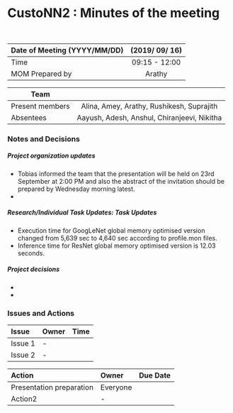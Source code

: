 # CustoNN2 : Minutes of the meeting
<br/>

| Date of Meeting (YYYY/MM/DD)  | (2019/ 09/ 16)  |  
|:--- | :---: |  
| Time  |  09:15 - 12:00 |  
| MOM Prepared by  | Arathy  |  

| Team | |
| --- | :---: |
| Present members |Alina, Amey, Arathy, Rushikesh, Suprajith | 
| Absentees | Aayush, Adesh,  Anshul, Chiranjeevi, Nikitha|

### Notes and Decisions 
##### Project organization updates
-  Tobias informed the team that the presentation will be held on 23rd September at 2:00 PM and also the abstract of the invitation should be prepared by Wednesday morning latest.
- 
##### Research/Individual Task Updates: Task Updates
-  Execution time for GoogLeNet global memory optimised version changed from 5,639 sec to 4,640 sec according to profile.mon files.
-  Inference time for ResNet global memory optimised version is 12.03 seconds.

##### Project decisions
-
-

### Issues and Actions
| Issue | Owner | Time |
|:--- | :--- | :---: |
| Issue 1| - |
| Issue 2 | - |

|Action| Owner|Due Date|
|:--- | :--- | :---: |
| Presentation preparation | Everyone |
| Action2 | - |
